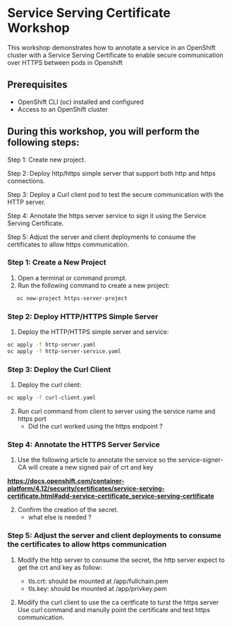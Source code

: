 # Service Serving Certificate Workshop


This workshop demonstrates how to annotate a service in an OpenShift cluster with a Service Serving Certificate to enable secure communication over HTTPS between pods in Openshift

## Prerequisites
   - OpenShift CLI (oc) installed and configured
   - Access to an OpenShift cluster

## During this workshop, you will perform the following steps:

   Step 1: Create new project.
   
   Step 2: Deploy http/https simple server that support both http and https connections.
   
   Step 3: Deploy a Curl client pod to test the secure communication with the HTTP server.
   
   Step 4: Annotate the https server service to sign it using the Service Serving Certificate.
   
   Step 5: Adjust the server and client deployments to consume the certificates to allow https communication.


### Step 1: Create a New Project
1. Open a terminal or command prompt.
2. Run the following command to create a new project:
```bash
   oc new-project https-server-project
```


### Step 2: Deploy HTTP/HTTPS Simple Server
1. Deploy the HTTP/HTTPS simple server and service:

```bash
oc apply -f http-server.yaml
oc apply -f http-server-service.yaml
```


### Step 3: Deploy the Curl Client
1. Deploy the curl client:

```bash
oc apply -f curl-client.yaml
```
2. Run curl command from client to server using the service name and https port
   - Did the curl worked using the https endpoint ?
  

### Step 4: Annotate the HTTPS Server Service

1. Use the following article to annotate the service so the service-signer-CA will create a new signed pair of crt and key 
   
**https://docs.openshift.com/container-platform/4.12/security/certificates/service-serving-certificate.html#add-service-certificate_service-serving-certificate**

2. Confirm the creation of the secret.
   - what else is needed ?

### Step 5: Adjust the server and client deployments to consume the certificates to allow https communication

1. Modify the http server to consume the secret, the http server expect to get the crt and key as follow:
   - tls.crt: should be mounted at /app/fullchain.pem
   - tls.key: should be mounted at /app/privkey.pem

2. Modify the curl client to use the ca certficate to turst the https server
Use curl command and manully point the certificate and test https communication. 
